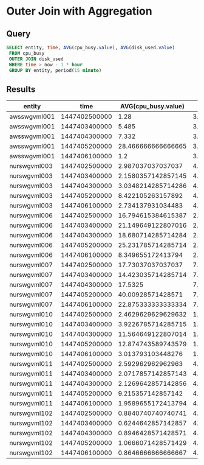 # Outer Join with Aggregation


## Query

```sql
SELECT entity, time, AVG(cpu_busy.value), AVG(disk_used.value)
 FROM cpu_busy
 OUTER JOIN disk_used
 WHERE time > now - 1 * hour
 GROUP BY entity, period(15 minute)
```

## Results

| entity       | time          | AVG(cpu_busy.value) | AVG(disk_used.value) | 
|--------------|---------------|---------------------|----------------------| 
| awsswgvml001 | 1447402500000 | 1.28                | 3.199332495238095E7  | 
| awsswgvml001 | 1447403400000 | 5.485               | 3.199365182222222E7  | 
| awsswgvml001 | 1447404300000 | 7.332               | 3.1993992266666666E7 | 
| awsswgvml001 | 1447405200000 | 28.466666666666665  | 3.20101648E7         | 
| awsswgvml001 | 1447406100000 | 1.2                 | 3.2004019777777776E7 | 
| nurswgvml003 | 1447402500000 | 2.987037037037037   | 4.801549866666667E7  | 
| nurswgvml003 | 1447403400000 | 2.1580357142857145  | 4.801548062222222E7  | 
| nurswgvml003 | 1447404300000 | 3.0348214285714286  | 4.80155496E7         | 
| nurswgvml003 | 1447405200000 | 8.422105263157892   | 4.80155768E7         | 
| nurswgvml003 | 1447406100000 | 2.734137931034483   | 4.801559333333333E7  | 
| nurswgvml006 | 1447402500000 | 16.794615384615387  | 2.9060381172413792E7 | 
| nurswgvml006 | 1447403400000 | 21.149649122807016  | 2.9056498733333334E7 | 
| nurswgvml006 | 1447404300000 | 18.680714285714284  | 2.9060813933333334E7 | 
| nurswgvml006 | 1447405200000 | 25.231785714285714  | 2.9066732745762713E7 | 
| nurswgvml006 | 1447406100000 | 8.349655172413794   | 2.90752549375E7      | 
| nurswgvml007 | 1447402500000 | 17.73037037037037   | 7.403412664285715E7  | 
| nurswgvml007 | 1447403400000 | 14.423035714285714  | 7.403452726666667E7  | 
| nurswgvml007 | 1447404300000 | 17.5325             | 7.403496163333334E7  | 
| nurswgvml007 | 1447405200000 | 40.00928571428571   | 7.40353264E7         | 
| nurswgvml007 | 1447406100000 | 22.875333333333334  | 7.403567283870968E7  | 
| nurswgvml010 | 1447402500000 | 2.4629629629629632  | 1.644483957142857E7  | 
| nurswgvml010 | 1447403400000 | 3.9226785714285715  | 1.644485875862069E7  | 
| nurswgvml010 | 1447404300000 | 11.564649122807014  | 1.6438349350649351E7 | 
| nurswgvml010 | 1447405200000 | 12.874743589743579  | 1.6592446566666666E7 | 
| nurswgvml010 | 1447406100000 | 3.013793103448276   | 1.6646093125E7       | 
| nurswgvml011 | 1447402500000 | 2.592962962962963   | 4.954640542528735E7  | 
| nurswgvml011 | 1447403400000 | 2.0717857142857143  | 4.954648657777778E7  | 
| nurswgvml011 | 1447404300000 | 2.1269642857142856  | 4.954651208888889E7  | 
| nurswgvml011 | 1447405200000 | 9.215357142857142   | 4.954641938983051E7  | 
| nurswgvml011 | 1447406100000 | 1.9589655172413794  | 4.954655225E7        | 
| nurswgvml102 | 1447402500000 | 0.8840740740740741  | 4.761813370114943E7  | 
| nurswgvml102 | 1447403400000 | 0.6244642857142857  | 4.7618148755555555E7 | 
| nurswgvml102 | 1447404300000 | 0.8946428571428571  | 4.7618172222222224E7 | 
| nurswgvml102 | 1447405200000 | 1.0666071428571429  | 4.7618203777777776E7 | 
| nurswgvml102 | 1447406100000 | 0.8646666666666667  | 4.761823621505377E7  | 
